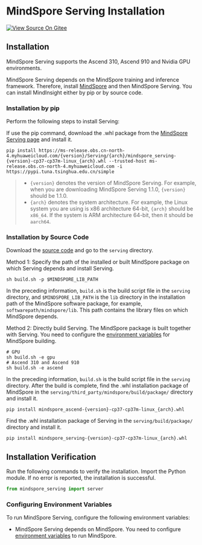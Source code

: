 # MindSpore Serving Installation

[![View Source On Gitee](https://gitee.com/mindspore/docs/raw/r1.3/resource/_static/logo_source.png)](https://gitee.com/mindspore/docs/blob/r1.3/docs/serving/docs/source_en/serving_install.md)

## Installation

MindSpore Serving supports the Ascend 310, Ascend 910 and Nvidia GPU environments.

MindSpore Serving depends on the MindSpore training and inference framework. Therefore, install [MindSpore](https://gitee.com/mindspore/mindspore/blob/r1.3/README.md#installation) and then MindSpore Serving. You can install MindInsight either by pip or by source code.

### Installation by pip

Perform the following steps to install Serving:

If use the pip command, download the .whl package from the [MindSpore Serving page](https://www.mindspore.cn/versions/en) and install it.

```shell
pip install https://ms-release.obs.cn-north-4.myhuaweicloud.com/{version}/Serving/{arch}/mindspore_serving-{version}-cp37-cp37m-linux_{arch}.whl --trusted-host ms-release.obs.cn-north-4.myhuaweicloud.com -i https://pypi.tuna.tsinghua.edu.cn/simple
```

> - `{version}` denotes the version of MindSpore Serving. For example, when you are downloading MindSpore Serving 1.1.0, `{version}` should be 1.1.0.
> - `{arch}` denotes the system architecture. For example, the Linux system you are using is x86 architecture 64-bit, `{arch}` should be `x86_64`. If the system is ARM architecture 64-bit, then it should be `aarch64`.

### Installation by Source Code

Download the [source code](https://gitee.com/mindspore/serving) and go to the `serving` directory.

Method 1: Specify the path of the installed or built MindSpore package on which Serving depends and install Serving.

```shell
sh build.sh -p $MINDSPORE_LIB_PATH
```

In the preceding information, `build.sh` is the build script file in the `serving` directory, and `$MINDSPORE_LIB_PATH` is the `lib` directory in the installation path of the MindSpore software package, for example, `softwarepath/mindspore/lib`. This path contains the library files on which MindSpore depends.

Method 2: Directly build Serving. The MindSpore package is built together with Serving. You need to configure the [environment variables](https://gitee.com/mindspore/docs/blob/r1.3/install/mindspore_ascend_install_source_en.md#configuring-environment-variables) for MindSpore building.

```shell
# GPU
sh build.sh -e gpu
# Ascend 310 and Ascend 910
sh build.sh -e ascend
```

In the preceding information, `build.sh` is the build script file in the `serving` directory. After the build is complete, find the .whl installation package of MindSpore in the `serving/third_party/mindspore/build/package/` directory and install it.

```shell
pip install mindspore_ascend-{version}-cp37-cp37m-linux_{arch}.whl
```

Find the .whl installation package of Serving in the `serving/build/package/` directory and install it.

```shell
pip install mindspore_serving-{version}-cp37-cp37m-linux_{arch}.whl
```

## Installation Verification

Run the following commands to verify the installation. Import the Python module. If no error is reported, the installation is successful.

```python
from mindspore_serving import server
```

### Configuring Environment Variables

To run MindSpore Serving, configure the following environment variables:

- MindSpore Serving depends on MindSpore. You need to configure [environment variables](https://gitee.com/mindspore/docs/blob/r1.3/install/mindspore_ascend_install_source_en.md#configuring-environment-variables) to run MindSpore.
